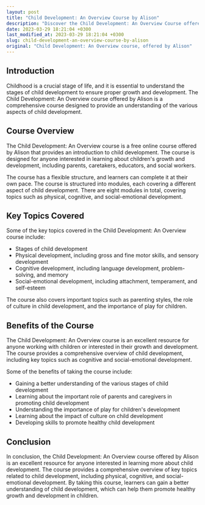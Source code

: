 ```yaml
---
layout: post
title: "Child Development: An Overview Course by Alison"
description: "Discover the Child Development: An Overview Course offered by Alison and learn about the key topics that are covered in the course."
date: 2023-03-29 18:21:04 +0300
last_modified_at: 2023-03-29 18:21:04 +0300
slug: child-development-an-overview-course-by-alison
original: "Child Development: An Overview course, offered by Alison"
---
```

## Introduction

Childhood is a crucial stage of life, and it is essential to understand the stages of child development to ensure proper growth and development. The Child Development: An Overview course offered by Alison is a comprehensive course designed to provide an understanding of the various aspects of child development.

## Course Overview

The Child Development: An Overview course is a free online course offered by Alison that provides an introduction to child development. The course is designed for anyone interested in learning about children's growth and development, including parents, caretakers, educators, and social workers.

The course has a flexible structure, and learners can complete it at their own pace. The course is structured into modules, each covering a different aspect of child development. There are eight modules in total, covering topics such as physical, cognitive, and social-emotional development.

## Key Topics Covered

Some of the key topics covered in the Child Development: An Overview course include:

- Stages of child development
- Physical development, including gross and fine motor skills, and sensory development
- Cognitive development, including language development, problem-solving, and memory
- Social-emotional development, including attachment, temperament, and self-esteem

The course also covers important topics such as parenting styles, the role of culture in child development, and the importance of play for children.

## Benefits of the Course

The Child Development: An Overview course is an excellent resource for anyone working with children or interested in their growth and development. The course provides a comprehensive overview of child development, including key topics such as cognitive and social-emotional development.

Some of the benefits of taking the course include:

- Gaining a better understanding of the various stages of child development
- Learning about the important role of parents and caregivers in promoting child development
- Understanding the importance of play for children's development
- Learning about the impact of culture on child development
- Developing skills to promote healthy child development

## Conclusion

In conclusion, the Child Development: An Overview course offered by Alison is an excellent resource for anyone interested in learning more about child development. The course provides a comprehensive overview of key topics related to child development, including physical, cognitive, and social-emotional development. By taking this course, learners can gain a better understanding of child development, which can help them promote healthy growth and development in children.
